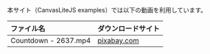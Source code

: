 本サイト（CanvasLiteJS examples）では以下の動画を利用しています。

|ファイル名|ダウンロードサイト|
|:--|:--|
|Countdown - 2637.mp4|[pixabay.com](https://pixabay.com/ja/videos/%E3%82%AB%E3%82%A6%E3%83%B3%E3%83%88%E3%83%80%E3%82%A6%E3%83%B3-10%E7%A7%92-%E3%83%95%E3%82%A3%E3%83%AB%E3%83%A0-2637/)|